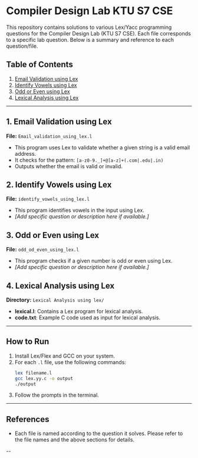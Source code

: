 # Compiler Design Lab KTU S7 CSE

This repository contains solutions to various Lex/Yacc programming questions for the Compiler Design Lab (KTU S7 CSE). Each file corresponds to a specific lab question. Below is a summary and reference to each question/file.

## Table of Contents

1. [Email Validation using Lex](#email-validation-using-lex)
2. [Identify Vowels using Lex](#identify-vowels-using-lex)
3. [Odd or Even using Lex](#odd-or-even-using-lex)
4. [Lexical Analysis using Lex](#lexical-analysis-using-lex)

---

## 1. Email Validation using Lex

**File:** `Email_validation_using_lex.l`

- This program uses Lex to validate whether a given string is a valid email address.
- It checks for the pattern: `[a-z0-9._]+@[a-z]+(.com|.edu|.in)`
- Outputs whether the email is valid or invalid.

## 2. Identify Vowels using Lex

**File:** `identify_vowels_using_lex.l`

- This program identifies vowels in the input using Lex.
- _[Add specific question or description here if available.]_

## 3. Odd or Even using Lex

**File:** `odd_od_even_using_lex.l`

- This program checks if a given number is odd or even using Lex.
- _[Add specific question or description here if available.]_

## 4. Lexical Analysis using Lex

**Directory:** `Lexical Analysis using lex/`

- **lexical.l**: Contains a Lex program for lexical analysis.
- **code.txt**: Example C code used as input for lexical analysis.

---

## How to Run

1. Install Lex/Flex and GCC on your system.
2. For each `.l` file, use the following commands:
   ```sh
   lex filename.l
   gcc lex.yy.c -o output
   ./output
   ```
3. Follow the prompts in the terminal.

---

## References

- Each file is named according to the question it solves. Please refer to the file names and the above sections for details.

--
